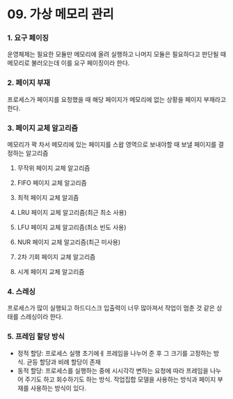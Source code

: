 # 09. 가상 메모리 관리

### 1. **요구 페이징**

운영체제는 필요한 모듈만 메모리에 올려 실행하고 나머지 모듈은 필요하다고 판단될 때 메모리로 불러오는데 이를 요구 페이징이라 한다.

### 2. **페이지 부재**

프로세스가 페이지를 요청했을 때 해당 페이지가 메모리에 없는 상황을 페이지 부재라고 한다.

### 3. **페이지 교체 알고리즘**

메모리가 꽉 차서 메모리에 있는 페이지를 스왑 영역으로 보내야할 때 보낼 페이지를 결정하는 알고리즘

1. 무작위 페이지 교체 알고리즘

2. FIFO 페이지 교체 알고리즘

3. 최적 페이지 교체 알괴즘

4. LRU 페이지 교체 알고리즘(최근 최소 사용)

5. LFU 페이지 교체 알고리즘(최소 빈도 사용)

6. NUR 페이지 교체 알고리즘(최근 미사용)

7. 2차 기회 페이지 교체 알고리즘

8. 시계 페이지 교체 알고리즘

### 4. **스레싱**

프로세스가 많이 실행되고 하드디스크 입출력이 너무 많아져서 작업이 멈춘 것 같은 상태를 스레싱이라 한다.

### 5. **프레임 할당 방식**

- 정적 할당: 프로세스 실행 초기에ㅔ 프레임을 나누어 준 후 그 크기를 고정하는 방식. 균등 할당과 비례 할당이 존재
- 동적 할당: 프로세스를 실행하는 중에 시시각각 변하는 요청에 따라 프레임을 나누어 주기도 하고 회수하기도 하는 방식. 작업집합 모델을 사용하는 방식과 페이지 부재를 사용하는 방식이 있다.
